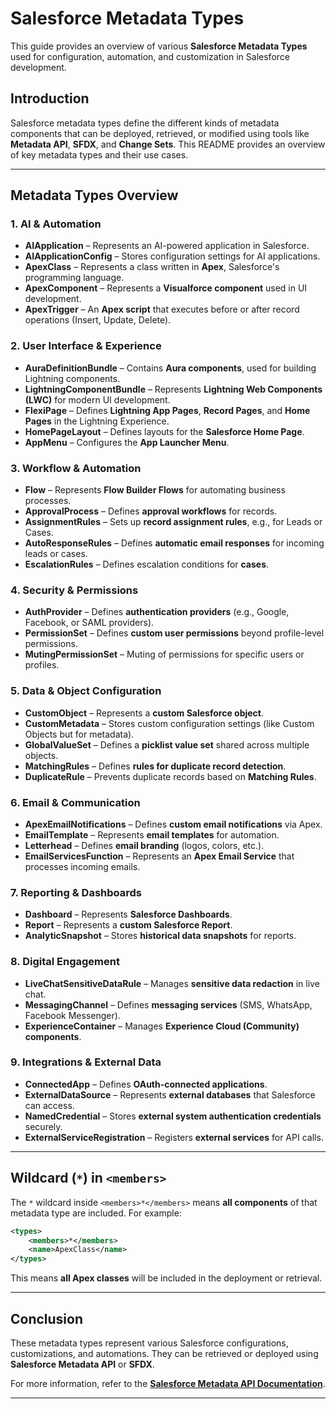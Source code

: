 # Salesforce Metadata Types

This guide provides an overview of various **Salesforce Metadata Types** used for configuration, automation, and customization in Salesforce development.

## **Introduction**
Salesforce metadata types define the different kinds of metadata components that can be deployed, retrieved, or modified using tools like **Metadata API**, **SFDX**, and **Change Sets**. This README provides an overview of key metadata types and their use cases.

---

## **Metadata Types Overview**

### **1. AI & Automation**
- **AIApplication** – Represents an AI-powered application in Salesforce.
- **AIApplicationConfig** – Stores configuration settings for AI applications.
- **ApexClass** – Represents a class written in **Apex**, Salesforce's programming language.
- **ApexComponent** – Represents a **Visualforce component** used in UI development.
- **ApexTrigger** – An **Apex script** that executes before or after record operations (Insert, Update, Delete).

### **2. User Interface & Experience**
- **AuraDefinitionBundle** – Contains **Aura components**, used for building Lightning components.
- **LightningComponentBundle** – Represents **Lightning Web Components (LWC)** for modern UI development.
- **FlexiPage** – Defines **Lightning App Pages**, **Record Pages**, and **Home Pages** in the Lightning Experience.
- **HomePageLayout** – Defines layouts for the **Salesforce Home Page**.
- **AppMenu** – Configures the **App Launcher Menu**.

### **3. Workflow & Automation**
- **Flow** – Represents **Flow Builder Flows** for automating business processes.
- **ApprovalProcess** – Defines **approval workflows** for records.
- **AssignmentRules** – Sets up **record assignment rules**, e.g., for Leads or Cases.
- **AutoResponseRules** – Defines **automatic email responses** for incoming leads or cases.
- **EscalationRules** – Defines escalation conditions for **cases**.

### **4. Security & Permissions**
- **AuthProvider** – Defines **authentication providers** (e.g., Google, Facebook, or SAML providers).
- **PermissionSet** – Defines **custom user permissions** beyond profile-level permissions.
- **MutingPermissionSet** – Muting of permissions for specific users or profiles.

### **5. Data & Object Configuration**
- **CustomObject** – Represents a **custom Salesforce object**.
- **CustomMetadata** – Stores custom configuration settings (like Custom Objects but for metadata).
- **GlobalValueSet** – Defines a **picklist value set** shared across multiple objects.
- **MatchingRules** – Defines **rules for duplicate record detection**.
- **DuplicateRule** – Prevents duplicate records based on **Matching Rules**.

### **6. Email & Communication**
- **ApexEmailNotifications** – Defines **custom email notifications** via Apex.
- **EmailTemplate** – Represents **email templates** for automation.
- **Letterhead** – Defines **email branding** (logos, colors, etc.).
- **EmailServicesFunction** – Represents an **Apex Email Service** that processes incoming emails.

### **7. Reporting & Dashboards**
- **Dashboard** – Represents **Salesforce Dashboards**.
- **Report** – Represents a **custom Salesforce Report**.
- **AnalyticSnapshot** – Stores **historical data snapshots** for reports.

### **8. Digital Engagement**
- **LiveChatSensitiveDataRule** – Manages **sensitive data redaction** in live chat.
- **MessagingChannel** – Defines **messaging services** (SMS, WhatsApp, Facebook Messenger).
- **ExperienceContainer** – Manages **Experience Cloud (Community) components**.

### **9. Integrations & External Data**
- **ConnectedApp** – Defines **OAuth-connected applications**.
- **ExternalDataSource** – Represents **external databases** that Salesforce can access.
- **NamedCredential** – Stores **external system authentication credentials** securely.
- **ExternalServiceRegistration** – Registers **external services** for API calls.

---

## **Wildcard (`*`) in `<members>`**
The `*` wildcard inside `<members>*</members>` means **all components** of that metadata type are included. For example:

```xml
<types>
    <members>*</members>
    <name>ApexClass</name>
</types>
```
This means **all Apex classes** will be included in the deployment or retrieval.

---

## **Conclusion**
These metadata types represent various Salesforce configurations, customizations, and automations. They can be retrieved or deployed using **Salesforce Metadata API** or **SFDX**.

For more information, refer to the **[Salesforce Metadata API Documentation](https://developer.salesforce.com/docs/atlas.en-us.api_meta.meta/api_meta/meta_intro.htm)**.

---
